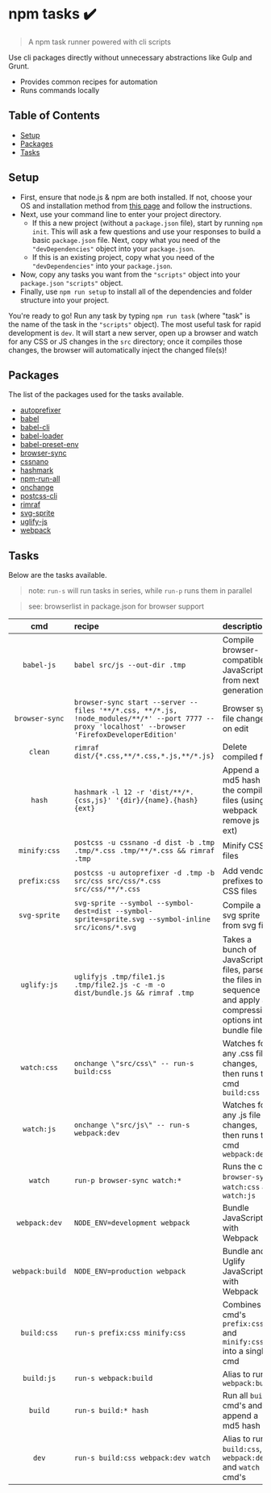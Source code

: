 # npm tasks ✔️

> A npm task runner powered with cli scripts

Use cli packages directly without unnecessary abstractions like Gulp and Grunt.

* Provides common recipes for automation
* Runs commands locally

## Table of Contents

* [Setup](#setup)
* [Packages](#packages)
* [Tasks](#tasks)

## Setup

* First, ensure that node.js & npm are both installed. If not, choose your OS and installation method from [this page](https://nodejs.org/en/download/package-manager/) and follow the instructions.
* Next, use your command line to enter your project directory.
  * If this a new project (without a `package.json` file), start by running `npm init`. This will ask a few questions and use your responses to build a basic `package.json` file. Next, copy what you need of the `"devDependencies"` object into your `package.json`.
  * If this is an existing project, copy what you need of the` "devDependencies"` into your `package.json`.
* Now, copy any tasks you want from the `"scripts"` object into your `package.json` `"scripts"` object.
* Finally, use `npm run setup` to install all of the dependencies and folder structure into your project.

You're ready to go! Run any task by typing `npm run task` (where "task" is the name of the task in the `"scripts"` object). The most useful task for rapid development is `dev`. It will start a new server, open up a browser and watch for any CSS or JS changes in the `src` directory; once it compiles those changes, the browser will automatically inject the changed file(s)!

## Packages

The list of the packages used for the tasks available.

* [autoprefixer](https://github.com/postcss/autoprefixer)
* [babel](https://github.com/babel/babel)
* [babel-cli](https://github.com/babel/babel/tree/master/packages/babel-cli)
* [babel-loader](https://github.com/babel/babel-loader)
* [babel-preset-env](https://github.com/babel/babel/tree/master/packages/babel-preset-env)
* [browser-sync](https://github.com/Browsersync/browser-sync)
* [cssnano](https://github.com/ben-eb/cssnano)
* [hashmark](https://github.com/keithamus/hashmark)
* [npm-run-all](https://github.com/mysticatea/npm-run-all)
* [onchange](https://github.com/Qard/onchange)
* [postcss-cli](https://github.com/code42day/postcss-cli)
* [rimraf](https://github.com/isaacs/rimraf)
* [svg-sprite](https://github.com/jkphl/svg-sprite)
* [uglify-js](https://github.com/mishoo/UglifyJS2)
* [webpack](https://github.com/webpack/webpack)

## Tasks

Below are the tasks available.

> note: `run-s` will run tasks in series, while `run-p` runs them in parallel

> see: browserlist in package.json for browser support

| cmd | recipe | description |
|:---:|:---|:---|
| `babel-js` | `babel src/js --out-dir .tmp` | Compile browser-compatible JavaScript from next generation |
| `browser-sync` |  `browser-sync start --server --files '**/*.css, **/*.js, !node_modules/**/*' --port 7777 --proxy 'localhost' --browser 'FirefoxDeveloperEdition'` | Browser sync file changes on edit |
| `clean` | `rimraf dist/{*.css,**/*.css,*.js,**/*.js}` | Delete compiled files |
| `hash` | `hashmark -l 12 -r 'dist/**/*.{css,js}' '{dir}/{name}.{hash}{ext}` | Append a md5 hash to the compiled files (using webpack remove js ext) |
| `minify:css` | `postcss -u cssnano -d dist -b .tmp .tmp/*.css .tmp/**/*.css && rimraf .tmp` | Minify CSS files |
| `prefix:css` | `postcss -u autoprefixer -d .tmp -b src/css src/css/*.css src/css/**/*.css` | Add vendor prefixes to CSS files |
| `svg-sprite` | `svg-sprite --symbol --symbol-dest=dist --symbol-sprite=sprite.svg --symbol-inline src/icons/*.svg` | Compile a svg sprite from svg files |
| `uglify:js` | `uglifyjs .tmp/file1.js .tmp/file2.js -c -m -o dist/bundle.js && rimraf .tmp` | Takes a bunch of JavaScript files, parse the files in sequence and apply any compression options into a bundle file |
| `watch:css` | `onchange \"src/css\" -- run-s build:css` | Watches for any .css file changes, then runs the cmd `build:css` |
| `watch:js` | `onchange \"src/js\" -- run-s webpack:dev` | Watches for any .js file changes, then runs the cmd `webpack:dev` |
| `watch` | `run-p browser-sync watch:*` | Runs the cmd `browser-sync`, `watch:css` and `watch:js` |
| `webpack:dev` | `NODE_ENV=development webpack` | Bundle JavaScript with Webpack |
| `webpack:build` | `NODE_ENV=production webpack` | Bundle and Uglify JavaScript with Webpack |
| `build:css` | `run-s prefix:css minify:css` | Combines the cmd's  `prefix:css` and `minify:css` into a single cmd |
| `build:js` | `run-s webpack:build` | Alias to run  `webpack:build` |
| `build` | `run-s build:* hash` | Run all `build` cmd's and append a md5 hash |
| `dev` | `run-s build:css webpack:dev watch` |  Alias to run `build:css`, `webpack:dev` and `watch` cmd's |
